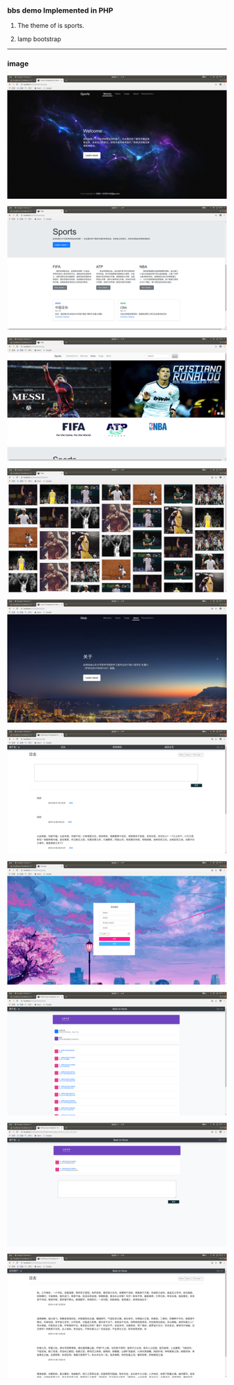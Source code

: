 ###  bbs demo Implemented in PHP

1. The theme of is sports.

2. lamp bootstrap

***
### image

![image](https://github.com/AjdeDjokovic/SportWebBBS/blob/master/imgs/1.png)

![image](https://github.com/AjdeDjokovic/SportWebBBS/blob/master/imgs/2.png)

![image](https://github.com/AjdeDjokovic/SportWebBBS/blob/master/imgs/3.png)

![image](https://github.com/AjdeDjokovic/SportWebBBS/blob/master/imgs/4.png)

![image](https://github.com/AjdeDjokovic/SportWebBBS/blob/master/imgs/5.png)

![image](https://github.com/AjdeDjokovic/SportWebBBS/blob/master/imgs/6.png)

![image](https://github.com/AjdeDjokovic/SportWebBBS/blob/master/imgs/7.png)

![image](https://github.com/AjdeDjokovic/SportWebBBS/blob/master/imgs/8.png)

![image](https://github.com/AjdeDjokovic/SportWebBBS/blob/master/imgs/9.png)

![image](https://github.com/AjdeDjokovic/SportWebBBS/blob/master/imgs/10.png)
